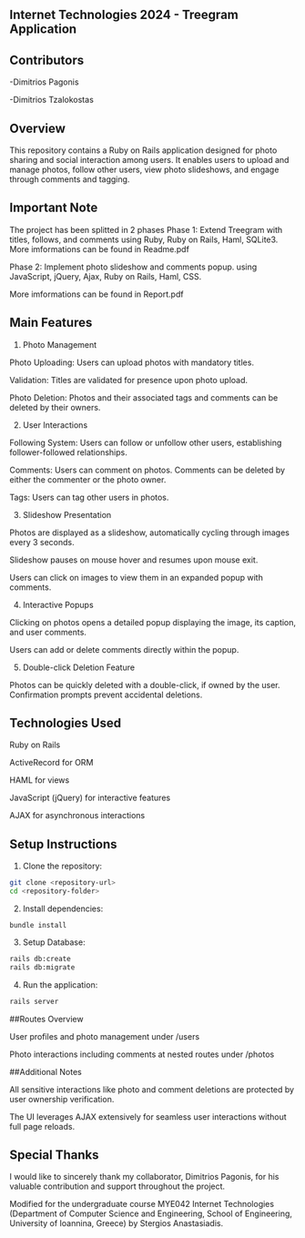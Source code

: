 ## Internet Technologies 2024 - Treegram Application

## Contributors

-Dimitrios Pagonis

-Dimitrios Tzalokostas

## Overview

This repository contains a Ruby on Rails application designed for photo sharing and social interaction among users. It enables users to upload and manage photos, follow other users, view photo slideshows, and engage through comments and tagging.

## Important Note
The project has been splitted in 2 phases
Phase 1: Extend Treegram with titles, follows, and comments using Ruby, Ruby on Rails, Haml, SQLite3.
More imformations can be found in Readme.pdf

Phase 2: Implement photo slideshow and comments popup. using JavaScript, jQuery, Ajax, Ruby on Rails, Haml, CSS.

More imformations can be found in Report.pdf


## Main Features

1. Photo Management

 Photo Uploading: Users can upload photos with mandatory titles.

 Validation: Titles are validated for presence upon photo upload.

 Photo Deletion: Photos and their associated tags and comments can be deleted by their owners.

2. User Interactions

 Following System: Users can follow or unfollow other users, establishing follower-followed relationships.

 Comments: Users can comment on photos. Comments can be deleted by either the commenter or the photo owner.

 Tags: Users can tag other users in photos.

3. Slideshow Presentation

 Photos are displayed as a slideshow, automatically cycling through images every 3 seconds.

 Slideshow pauses on mouse hover and resumes upon mouse exit.

 Users can click on images to view them in an expanded popup with comments.

4. Interactive Popups

 Clicking on photos opens a detailed popup displaying the image, its caption, and user comments.

 Users can add or delete comments directly within the popup.

5. Double-click Deletion Feature

 Photos can be quickly deleted with a double-click, if owned by the user. Confirmation prompts prevent accidental deletions.

## Technologies Used

Ruby on Rails

ActiveRecord for ORM

HAML for views

JavaScript (jQuery) for interactive features

AJAX for asynchronous interactions

## Setup Instructions

1. Clone the repository:

 ``` bash
git clone <repository-url>
cd <repository-folder>
 ```

2. Install dependencies:

`bundle install`

3. Setup Database:
``` bash
rails db:create
rails db:migrate
```
4. Run the application:
```bash
rails server
```
##Routes Overview

User profiles and photo management under /users

Photo interactions including comments at nested routes under /photos

##Additional Notes

All sensitive interactions like photo and comment deletions are protected by user ownership verification.

The UI leverages AJAX extensively for seamless user interactions without full page reloads.

## Special Thanks
I would like to sincerely thank my collaborator, Dimitrios Pagonis, for his valuable contribution and support throughout the project.

Modified for the undergraduate course MYE042 Internet Technologies (Department of Computer Science and 
Engineering, School of Engineering, University of Ioannina, Greece) by Stergios Anastasiadis. 
